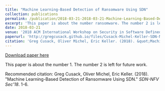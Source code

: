 ```yaml
---
title: "Machine Learning-Based Detection of Ransomware Using SDN"
collection: publications
permalink: /publication/2018-03-21-2018-03-21-Machine-Learning-Based-Detection-of-Ransomware-Using-SDN
excerpt: 'This paper is about the number ransomware. The number 2 is left for future work.'
date: 2018-03-21
venue: '2018 ACM International Workshop on Security in Software Defined Networks &amp; Network Function Virtualization (SDN-NFV Sec&apos;18)'
paperurl: 'http://gregcusack.github.io/files/Cusack-Michel-Keller-SDN-NFV-Workshop-2018.pdf'
citation: 'Greg Cusack, Oliver Michel, Eric Keller. (2018). &quot;Machine Learning-Based Detection of Ransomware Using SDN.&quot; <i>SDN-NFV Sec&apos;18</i>. 1-6.'
---
```


<a href='http://gregcusack.github.io/files/Cusack-Michel-Keller-SDN-NFV-Workshop-2018.pdf'>Download paper here</a>

This paper is about the number 1. The number 2 is left for future work.

Recommended citation: Greg Cusack, Oliver Michel, Eric Keller. (2018). "Machine Learning-Based Detection of Ransomware Using SDN." <i>SDN-NFV Sec'18</i>. 1-6.